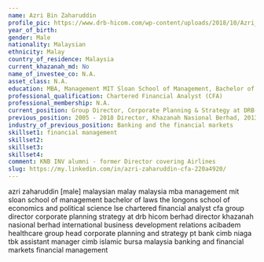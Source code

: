 ```yaml
---
name: Azri Bin Zaharuddin
profile_pic: https://www.drb-hicom.com/wp-content/uploads/2018/10/Azri_web.jpg
year_of_birth: 
gender: Male
nationality: Malaysian
ethnicity: Malay
country_of_residence: Malaysia 
current_khazanah_md: No
name_of_investee_co: N.A.
asset_class: N.A.
education: MBA, Management MIT Sloan School of Management, Bachelor of Laws The London School of Economics and Political Science 
professional_qualification: Chartered Financial Analyst (CFA)
professional_membership: N.A.
current_position: Group Director, Corporate Planning & Strategy at DRB-HICOM Berhad
previous_position: 2005 - 2018 Director, Khazanah Nasional Berhad, 2013 - 2015 Director, International Business Development and International Relations, Acibadem Healthcare Group, 2007 - 2010 Head, Corporate Planning and Strategy, PT Bank CIMB Niaga Tbk, 2004 - 2005 Assistant Manager, CIMB Islamic, 1998 - 2004 Manager, Bursa Malaysia
industry_of_previous_position: Banking and the financial markets
skillset1: financial management
skillset2: 
skillset3: 
skillset4: 
comment: KNB INV alumni - former Director covering Airlines
slug: https://my.linkedin.com/in/azri-zaharuddin-cfa-220a4920/
---
```


azri zaharuddin [male] malaysian malay malaysia mba management mit sloan school of management bachelor of laws the longons school of economics and political science lse chartered financial analyst cfa group director corporate planning strategy at drb hicom berhad director khazanah nasional berhad international business development relations acibadem healthcare  group head corporate planning and strategy pt bank cimb niaga tbk assistant manager cimb islamic bursa malaysia banking and financial markets financial management
